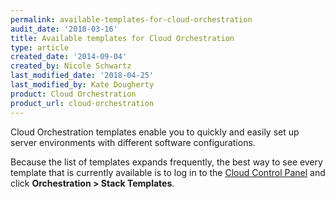 ```yaml
---
permalink: available-templates-for-cloud-orchestration
audit_date: '2018-03-16'
title: Available templates for Cloud Orchestration
type: article
created_date: '2014-09-04'
created_by: Nicole Schwartz
last_modified_date: '2018-04-25'
last_modified_by: Kate Dougherty
product: Cloud Orchestration
product_url: cloud-orchestration
---
```


Cloud Orchestration templates enable you to quickly and easily set up
server environments with different software configurations.

Because the list of templates expands frequently, the best way to see every
template that is currently available is to log in to the [Cloud Control
Panel](https://mycloud.rackspace.com/) and click **Orchestration > Stack
Templates**.
